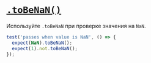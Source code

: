 # [`.toBeNaN()`](../../index.md)

Используйте `.toBeNaN` при проверке значения на `NaN`.

```js
test('passes when value is NaN', () => {
  expect(NaN).toBeNaN();
  expect(1).not.toBeNaN();
});
```
